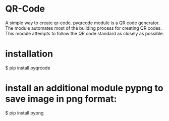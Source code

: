 # QR-Code
A simple way to create qr-code.
pyqrcode module is a QR code generator. The module automates most of the building process for creating QR codes. This module attempts to follow the QR code standard as closely as possible.

# installation
$ pip install pyqrcode

# install an additional module pypng to save image in png format:
$ pip install pypng
